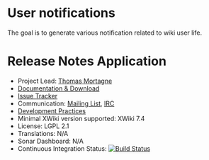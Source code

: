 # User notifications

The goal is to generate various notification related to wiki user life.

# Release Notes Application

* Project Lead: [Thomas Mortagne](http://www.xwiki.org/xwiki/bin/view/XWiki/ThomasMortagne)
* [Documentation & Download](http://extensions.xwiki.org/xwiki/bin/view/Extension/User+notification+Application)
* [Issue Tracker](https://jira.xwiki.org/browse/USERNOTIF)
* Communication: [Mailing List](http://dev.xwiki.org/xwiki/bin/view/Community/MailingLists), [IRC](http://dev.xwiki.org/xwiki/bin/view/Community/IRC)
* [Development Practices](http://dev.xwiki.org)
* Minimal XWiki version supported: XWiki 7.4
* License: LGPL 2.1
* Translations: N/A
* Sonar Dashboard: N/A
* Continuous Integration Status: [![Build Status](http://ci.xwiki.org/job/XWiki%20Contrib/job/user-notification/job/master/badge/icon)](http://ci.xwiki.org/job/XWiki%20Contrib/job/user-notification/job/master/)
